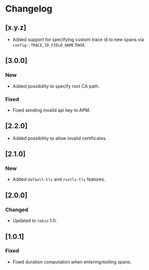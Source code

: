 # Changelog

## [x.y.z]

- Added support for specifying custom trace id to new spans via `config::TRACE_ID_FIELD_NAME` field.

## [3.0.0]

### New

- Added possibility to specify root CA path.

### Fixed

- Fixed sending invalid api key to APM.

## [2.2.0]

- Added possibility to allow invalid certificates.

## [2.1.0]

### New

- Added `default-tls` and `rustls-tls` features.

## [2.0.0]

### Changed

- Updated to `tokio` 1.0.

## [1.0.1]

### Fixed

- Fixed duration computation when entering/exiting spans.
